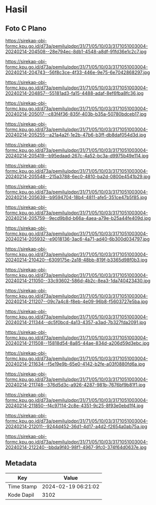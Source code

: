 # Hasil

## Foto C Plano

https://sirekap-obj-formc.kpu.go.id/d73a/pemilu/pdpr/31/71/05/10/03/3171051003004-20240214-204508--28e794ec-8db1-4548-a8df-91fd36e1c2c7.jpg

https://sirekap-obj-formc.kpu.go.id/d73a/pemilu/pdpr/31/71/05/10/03/3171051003004-20240214-204743--56f8c3ce-4f33-446e-9e75-6e7042868297.jpg

https://sirekap-obj-formc.kpu.go.id/d73a/pemilu/pdpr/31/71/05/10/03/3171051003004-20240214-204857--55181ad3-fa15-4488-adaf-8ef6fba8fc36.jpg

https://sirekap-obj-formc.kpu.go.id/d73a/pemilu/pdpr/31/71/05/10/03/3171051003004-20240214-205017--c83f4f36-835f-403b-b35a-50780bdceb17.jpg

https://sirekap-obj-formc.kpu.go.id/d73a/pemilu/pdpr/31/71/05/10/03/3171051003004-20240214-205255--a21a4a2f-1e2b-47b6-b3ff-db8daf054d3d.jpg

https://sirekap-obj-formc.kpu.go.id/d73a/pemilu/pdpr/31/71/05/10/03/3171051003004-20240214-205419--b95edaad-267c-4a52-bc3a-d9975b49e114.jpg

https://sirekap-obj-formc.kpu.go.id/d73a/pemilu/pdpr/31/71/05/10/03/3171051003004-20240214-205548--215a3788-6ec0-4810-ba2d-0800e4541b29.jpg

https://sirekap-obj-formc.kpu.go.id/d73a/pemilu/pdpr/31/71/05/10/03/3171051003004-20240214-205639--b9594704-18b4-4811-afe5-351ce47b5f85.jpg

https://sirekap-obj-formc.kpu.go.id/d73a/pemilu/pdpr/31/71/05/10/03/3171051003004-20240214-205759--9ecd9b8d-b66a-4aea-a79e-b25a44fe409d.jpg

https://sirekap-obj-formc.kpu.go.id/d73a/pemilu/pdpr/31/71/05/10/03/3171051003004-20240214-205932--e9018136-3ac6-4a71-ad40-6b300d034797.jpg

https://sirekap-obj-formc.kpu.go.id/d73a/pemilu/pdpr/31/71/05/10/03/3171051003004-20240214-210420--6309175e-2a18-48bb-819f-b3365d98f0b3.jpg

https://sirekap-obj-formc.kpu.go.id/d73a/pemilu/pdpr/31/71/05/10/03/3171051003004-20240214-211050--33c93602-586d-4b2c-8ea3-1da740423430.jpg

https://sirekap-obj-formc.kpu.go.id/d73a/pemilu/pdpr/31/71/05/10/03/3171051003004-20240214-211207--09c7a4c8-f8eb-4e09-96b8-f5603727e5ba.jpg

https://sirekap-obj-formc.kpu.go.id/d73a/pemilu/pdpr/31/71/05/10/03/3171051003004-20240214-211344--dc5f0bcd-4a13-4357-a3ad-7b327fda2091.jpg

https://sirekap-obj-formc.kpu.go.id/d73a/pemilu/pdpr/31/71/05/10/03/3171051003004-20240214-211508--15818d54-8a85-44ae-834d-a206d59d3ebc.jpg

https://sirekap-obj-formc.kpu.go.id/d73a/pemilu/pdpr/31/71/05/10/03/3171051003004-20240214-211634--f5e19e9b-65e0-4142-b2fe-a03f0880fd6a.jpg

https://sirekap-obj-formc.kpu.go.id/d73a/pemilu/pdpr/31/71/05/10/03/3171051003004-20240214-211748--376d5d3c-a926-4287-981b-7676bf9b81f1.jpg

https://sirekap-obj-formc.kpu.go.id/d73a/pemilu/pdpr/31/71/05/10/03/3171051003004-20240214-211850--f4c97114-2c8e-4351-9c25-8f93e0ebd1f4.jpg

https://sirekap-obj-formc.kpu.go.id/d73a/pemilu/pdpr/31/71/05/10/03/3171051003004-20240214-212011--9244d452-36d1-4d17-a4d2-f2654a0ab75a.jpg

https://sirekap-obj-formc.kpu.go.id/d73a/pemilu/pdpr/31/71/05/10/03/3171051003004-20240214-212240--bbda9f40-98f1-4967-9fc0-374f64d0637e.jpg


## Metadata

| Key        | Value               |
| ---------- | ------------------- |
| Time Stamp | 2024-02-19 06:21:02 |
| Kode Dapil | 3102                |



